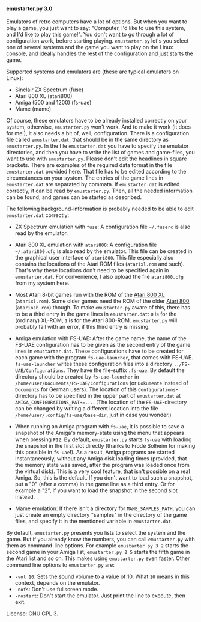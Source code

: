 #### emustarter.py 3.0

Emulators of retro computers have a lot of options. But when you want to play a game, you just want to say: "Computer, I'd like to use this system, and I'd like to play this game!". You don't want to go through a lot of configuration work, before starting playing.
`emustarter.py` let's you select one of several systems and the game you want to play on the Linux console, and ideally handles the rest of the configuration and just starts the game. 

Supported systems and emulators are (these are typical emulators on Linux):

- Sinclair ZX Spectrum  (fuse)
- Atari 800 XL          (atari800)
- Amiga (500 and 1200)  (fs-uae)
- Mame                  (mame)

Of course, these emulators have to be already installed correctly on your system, otherwise, `emustarter.py` won't work.
And to make it work (it does for me!), it also needs a bit of, well, configuration.
There is a configuration file called `emustarter.dat`, that should be in the same directory as `emustarter.py`. In the file `emustarter.dat` you have to specify the emulator directories, and then you have to write the list of games and game-files, you want to use with `emustarter.py`. Please don't edit the headlines in square brackets. There are examples of the required data format in the file `emustarter.dat` provided here. That file has to be edited according to the circumstances on your system. The entries of the game lines in `emustarter.dat` are separated by commata.
If `emustarter.dat` is edited correctly, it can be read by `emustarter.py`. Then, all the needed information can be found, and games can be started as described.

The following background-information is probably needed to be able to edit `emustarter.dat` correctly:

- ZX Spectrum emulation with `fuse`: A configuration file `~/.fuserc` is also read by the emulator.

- Atari 800 XL emulation with `atari800`: A configuration file `~/.atari800.cfg` is also read by the emulator. This file can be created in the graphical user interface of `atari800`. This file especially also contains the locations of the Atari ROM files (`atarixl.rom` and such). That's why these locations don't need to be specified again in `emustarter.dat`. For convenience, I also upload the file `atari800.cfg` from my system here.
- Most Atari 8-bit games run with the ROM of the [Atari 800 XL](https://upload.wikimedia.org/wikipedia/commons/b/bf/Atari-800XL.jpg) (`atarixl.rom`). Some older games need the ROM of the older [Atari 800](https://upload.wikimedia.org/wikipedia/commons/3/35/Atari_800.jpg) (`atariosb.rom`) though. To make `emustarter.py` aware of this, there has to be a third entry in the game lines in `emustarter.dat`: `0` is for the (ordinary) XL-ROM, `1` is for the Atari 800-ROM. `emustarter.py` will probably fail with an error, if this third entry is missing.

- Amiga emulation with FS-UAE: After the game name, the name of the FS-UAE configuration has to be given as the second entry of the game lines in `emustarter.dat`. These configurations have to be created for each game with the program `fs-uae-launcher`, that comes with FS-UAE. 
`fs-uae-launcher` writes these configuration files into a directory `../FS-UAE/Configurations`. They have the file-suffix `.fs-uae`. By default the directory should be created by `fs-uae-launcher` in `/home/user/Documents/FS-UAE/Configurations` (or `Dokumente` instead of `Documents` for German users). The location of this `Configurations`-directory has to be specified in the upper part of `emustarter.dat` at `AMIGA_CONFIGURATIONS_PATH=...`. (The location of the `FS-UAE`-directory can be changed by writing a different location into the file `/home/user/.config/fs-uae/base-dir`, just in case you wonder.)
- When running an Amiga program with `fs-uae`, it is possible to save a snapshot of the Amiga's memory-state using the menu that appears when pressing `F12`. By default, `emustarter.py` starts `fs-uae` with loading the snapshot in the first slot directly (thanks to Frode Solheim for making this possible in `fs-uae`!). As a result, Amiga programs are started instantaneously, without any Amiga disk loading times (provided, that the memory state was saved, after the program was loaded once from the virtual disk). This is a very cool feature, that isn't possible on a real Amiga.
So, this is the default. If you don't want to load such a snapshot, put a "0" (after a comma) in the game line as a third entry. Or for example a "2", if you want to load the snapshot in the second slot instead.

- Mame emulation: If there isn't a directory for `MAME_SAMPLES_PATH`, you can just create an empty directory "samples" in the directory of the game files, and specify it in the mentioned variable in `emustarter.dat`.

By default, `emustarter.py` presents you lists to select the system and the game. But if you already know the numbers, you can call `emustarter.py` with them as command-line options.
For example `emustarter.py 3 2` starts the second game in your Amiga list, `emustarter.py 2 5` starts the fifth game in the Atari list and so on. This makes using `emustarter.py` even faster.
Other command line options to `emustarter.py` are:

- `-vol 10`: Sets the sound volume to a value of 10. What `10` means in this context, depends on the emulator.
- `-nofs`: Don't use fullscreen mode.
- `-nostart`: Don't start the emulator. Just print the line to execute, then exit.

License: GNU GPL 3.
